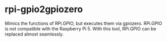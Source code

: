 # rpi-gpio2gpiozero
Mimics the functions of RPi.GPIO, but executes them via gpiozero. RPi.GPIO is not compatible with the Raspberry Pi 5. With this tool, RPi.GPIO can be replaced almost seamlessly.
